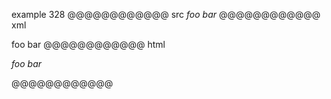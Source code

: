 example 328
@@@@@@@@@@@@ src
*foo bar*
@@@@@@@@@@@@ xml
<?xml version="1.0" encoding="UTF-8"?>
<!DOCTYPE document SYSTEM "CommonMark.dtd">
<document xmlns="http://commonmark.org/xml/1.0">
  <paragraph>
    <emph>
      <text>foo bar</text>
    </emph>
  </paragraph>
</document>
@@@@@@@@@@@@ html
<p><em>foo bar</em></p>
@@@@@@@@@@@@
